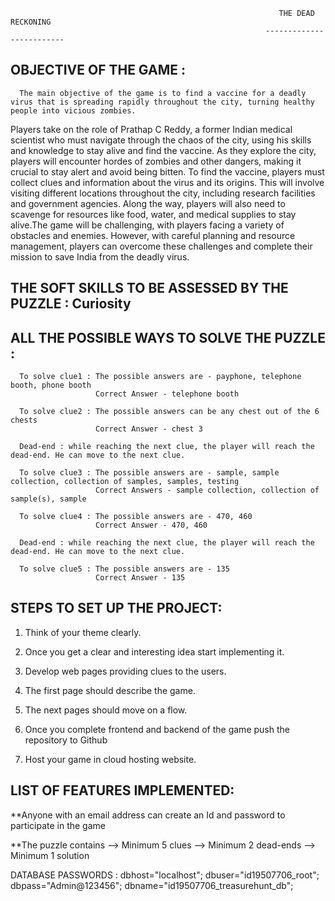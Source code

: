                                                                 THE DEAD RECKONING
                                                             -------------------------
                                                             
                                                             
OBJECTIVE OF THE GAME :
---------------------

      The main objective of the game is to find a vaccine for a deadly virus that is spreading rapidly throughout the city, turning healthy people into vicious zombies.
Players take on the role of Prathap C Reddy, a former Indian medical scientist who must navigate through the chaos of the city, using his skills and knowledge to stay alive and find the vaccine. As they explore the city, players will encounter hordes of zombies and other dangers, making it crucial to stay alert and avoid being bitten.
To find the vaccine, players must collect clues and information about the virus and its origins. This will involve visiting different locations throughout the city, including research facilities and government agencies. Along the way, players will also need to scavenge for resources like food, water, and medical supplies to stay alive.The game will be challenging, with players facing a variety of obstacles and enemies. However, with careful planning and resource management, players can overcome these challenges and complete their mission to save India from the deadly virus.


THE SOFT SKILLS TO BE ASSESSED BY THE PUZZLE : Curiosity
--------------------------------------------

ALL THE POSSIBLE WAYS TO SOLVE THE PUZZLE :
--------------------------------------------

      To solve clue1 : The possible answers are - payphone, telephone booth, phone booth
                       Correct Answer - telephone booth
      
      To solve clue2 : The possible answers can be any chest out of the 6 chests
                       Correct Answer - chest 3
                       
      Dead-end : while reaching the next clue, the player will reach the dead-end. He can move to the next clue.
      
      To solve clue3 : The possible answers are - sample, sample collection, collection of samples, samples, testing
                       Correct Answers - sample collection, collection of sample(s), sample
                       
      To solve clue4 : The possible answers are - 470, 460
                       Correct Answer - 470, 460
                       
      Dead-end : while reaching the next clue, the player will reach the dead-end. He can move to the next clue.                       
                       
      To solve clue5 : The possible answers are - 135
                       Correct Answer - 135
                       

STEPS TO SET UP THE PROJECT:
--------------------------------

1. Think of your theme clearly.

2. Once you get a clear and interesting idea start implementing it.

3. Develop web pages providing clues to the users.

4. The first page should describe the game.

5. The next pages should move on a flow.

6. Once you complete frontend and backend of the game push the repository to Github

7. Host your game in cloud hosting website.



LIST OF FEATURES IMPLEMENTED:
----------------------------------
**Anyone with an email address can create an Id and password to participate in the game

**The puzzle contains
      --> Minimum 5 clues
      --> Minimum 2 dead-ends
      --> Minimum 1 solution  
                      



DATABASE PASSWORDS :
    dbhost="localhost";
    dbuser="id19507706_root";
    dbpass="Admin@123456";
    dbname="id19507706_treasurehunt_db";
